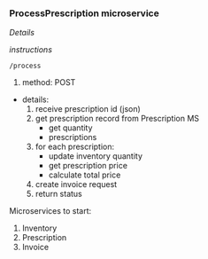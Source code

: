 ### ProcessPrescription microservice 

*Details*

*instructions*

```/process```
1. method: POST 
- details:
    1. receive prescription id (json)
    2. get prescription record from Prescription MS
        - get quantity
        - prescriptions
    3. for each prescription:
        - update inventory quantity
        - get prescription price
        - calculate total price
    4. create invoice request
    5. return status

Microservices to start:
1. Inventory
2. Prescription
3. Invoice



